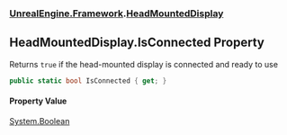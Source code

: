### [UnrealEngine.Framework](UnrealEngine_Framework.md 'UnrealEngine.Framework').[HeadMountedDisplay](HeadMountedDisplay.md 'UnrealEngine.Framework.HeadMountedDisplay')
## HeadMountedDisplay.IsConnected Property
Returns `true` if the head-mounted display is connected and ready to use  
```csharp
public static bool IsConnected { get; }
```
#### Property Value
[System.Boolean](https://docs.microsoft.com/en-us/dotnet/api/System.Boolean 'System.Boolean')
